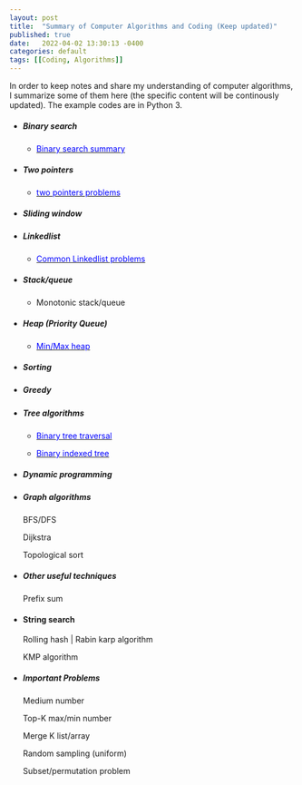 ```yaml
---
layout: post
title:  "Summary of Computer Algorithms and Coding (Keep updated)"
published: true
date:   2022-04-02 13:30:13 -0400
categories: default
tags: [[Coding, Algorithms]]
---
```

In order to keep notes and share my understanding of computer algorithms, I summarize some of them here (the specific content will be continously updated). The example codes are in Python 3.
 
 
 * ##### Binary search
     * [<span style="color:blue;"> Binary search summary </span>](https://github.com/windhaunting/Algorithm_Coding_Summary/blob/main/binary_search.md)

 * #####  Two pointers
     * [<span style="color:blue;"> two pointers problems </span>](https://github.com/windhaunting/Algorithm_Coding_Summary/blob/main/two_pointers.md)

 * #####  Sliding window


 * ##### Linkedlist
     * [<span style="color:blue;"> Common Linkedlist problems </span>](https://github.com/windhaunting/Algorithm_Coding_Summary/blob/main/linked_list.md)


 * ##### Stack/queue 
     * Monotonic stack/queue 

 * ##### Heap (Priority Queue)
     
     * [<span style="color:blue;"> Min/Max heap </span>](https://github.com/windhaunting/Algorithm_Coding_Summary/blob/main/heap.md)

* ##### Sorting


 * ##### Greedy


 * ##### Tree algorithms
     * [<span style="color:blue;"> Binary tree traversal </span>](https://github.com/windhaunting/Algorithm_Coding_Summary/blob/main/tree_traversal.md)

     * [<span style="color:blue;"> Binary indexed tree</span>](https://github.com/windhaunting/Algorithm_Coding_Summary/blob/main/binary_indexed_tree.md)


* ##### Dynamic programming


* ##### Graph algorithms

  BFS/DFS

  Dijkstra

  Topological sort


* ##### Other useful techniques

  Prefix sum 

* #### String search
  Rolling hash | Rabin karp algorithm

  KMP algorithm

* ##### Important Problems

  Medium number

  Top-K max/min number

  Merge K list/array

  Random sampling (uniform)

  Subset/permutation problem

